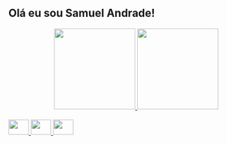 ## Olá eu sou Samuel Andrade!
<div align="center">
<a href="https://github.com/samueldev45">
<img height="160em" src="https://github-readme-stats.vercel.app/api?username=samueldev45&show_icons=true&theme=dark&include_all_commits=true&count_private=true"/>
<img height="160em" src="https://github-readme-stats.vercel.app/api/top-langs/?username=samueldev45&layout=compact&langs_count=7&theme=dark"/>
</div>

<div style="display: inline_block"><br>
<img height="30" width="40" src="https://cdn.jsdelivr.net/gh/devicons/devicon/icons/python/python-original.svg" />   
<img height="30" width="40 "src="https://cdn.jsdelivr.net/gh/devicons/devicon/icons/lua/lua-original-wordmark.svg" />
<img height="30" width="40" src="https://cdn.jsdelivr.net/gh/devicons/devicon/icons/cplusplus/cplusplus-original.svg" />       
</div>

 ##
 
